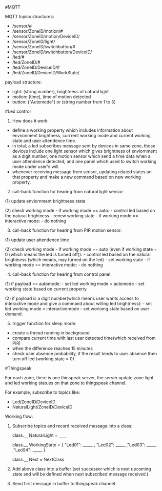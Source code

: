 #MQTT

MQTT topics structures:

- /sensor/#
- /sensor/ZoneID/motion/#
- /sensor/ZoneID/motion/DeviceID/
- /sensor/ZoneID/light/
- /sensor/ZoneID/switchbutton/#
- /sensor/ZoneID/switchbutton/DeviceID/
- /led/#
- /led/ZoneID/#
- /led/ZoneID/DeviceID/#
- /led/ZoneID/DeviceID/WorkState/

payload structure:

- light: (string number), brightness of natural light
- motion: (time), time of motion detected
- button: ("Automode") or (string number from 1 to 5)


#Led control

1. How does it work
  - define a working property which includes information about environment brightness, currrent working mode and current working state and user attendence time.
  - in total, a led subscribes message sent by devices in same zone, those devices include one light sensor which gives brightness of enviornment as a digit number, one motion sensor which send a time data when a user attendence detected, and one panel which used to switch working mode under user's will.
  - whenever receiving message from sensor, updating related states on that property and make a new command based on new working property.

2. call-back function for hearing from natural light sensor:

  (1) update enviornment brightness state
  
  (2) check working mode
    - if working mode == auto:
        - control led based on the natural brightness
        - renew working state 
    - if working mode == interactive mode:
        - do nothing
    
    
3. call-back function for hearing from PIR motion sensor:
  
  (1) update user attendence time 
  
  (2) check working mode
    - if working mode == auto (even if working state = 0 (which means the led is turned off)):
      - control led based on the natural brightness (which means, may turned on the led)
      - set working state
     - if working mode == interactive mode:
        - do nothing   

4. call-back function for hearing from control panel:

  (1) if payload == automode:
    - set led working mode = automode
    - set working state based on current property
    
  (2) if payload is a digit number(which means user wants access to interactive mode and give a command about willing led brightness):
    - set led working mode = interactivemode
    - set worlomg state based on user demand.

5. trigger function for sleep mode:
  - create a thread running in background
  - compare current time with last user detected time(which received from PIR) 
  - when the difference reaches 15 minutes 
  - check user absence probability, if the result tends to user absence then turn off led (working state = 0)



#Thingspeak 

For each zone, there is one thinspeak server, the server update zone light and led working statues on that zone to thingspeak channel.

For example, subscribe to topics like:
 - Led/ZoneID/DeviceID
 - NaturalLight/ZoneID/DeviceID
 
Working flow:



1. Subscribe topics and record received message into a class:

    class.__ NaturalLight = ____ 
    
    class.__ WorkingState = { "Led01": _____ , "Led02": _____ ,"Led03": _____ ,"Led04": _____ }
    
    class.__ Next = NextClass

2. Add above class into a buffer (set successor which is next upcoming state and will be defined when next subscribed message received.)

3. Send first message in buffer to thingspeak channel
